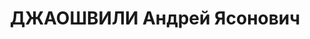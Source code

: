 ---
title: ДЖАОШВИЛИ Андрей Ясонович
description: "Род. в 1908, Самтредский район, Саджавахо. Место проживания: Сухумский\
  \ район, г.Сухуми, Грузинская ССР, Абхазская АССР. Род занятий: до ареста работник\
  \ газ. \"Сабчота Абхазети\". Бывший слушатель Республиканской школы пропагандистов.\
  \ \n  Осужден Тройкой при НКВД ГССР 02.12.1937. Мера наказания: расстрел с конфискацией\
  \ личного имущества"
---